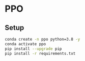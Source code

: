 # PPO

## Setup
```bash
conda create -n ppo python=3.8 -y
conda activate ppo
pip install --upgrade pip
pip install -r requirements.txt
```
